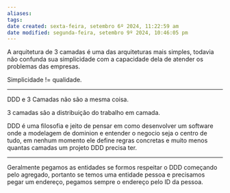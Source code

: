 ```yaml
---
aliases: 
tags: 
date created: sexta-feira, setembro 6º 2024, 11:22:59 am
date modified: segunda-feira, setembro 9º 2024, 10:46:05 pm
---
```

A arquitetura de 3 camadas é uma das arquiteturas mais simples, todavia não confunda sua simplicidade com a capacidade dela de atender os problemas das empresas.

Simplicidade != qualidade.

---

DDD e 3 Camadas não são a mesma coisa.

3 camadas são a distribuição do trabalho em camada.

DDD é uma filosofia e jeito de pensar em como desenvolver um software onde a modelagem de dominion e entender o negocio seja o centro de tudo, em nenhum momento ele define regras concretas e muito menos quantas camadas um projeto DDD precisa ter.

---

Geralmente pegamos as entidades se formos respeitar o DDD começando pelo agregado, portanto se temos uma entidade pessoa e precisamos pegar um endereço, pegamos sempre o endereço pelo ID da pessoa.


